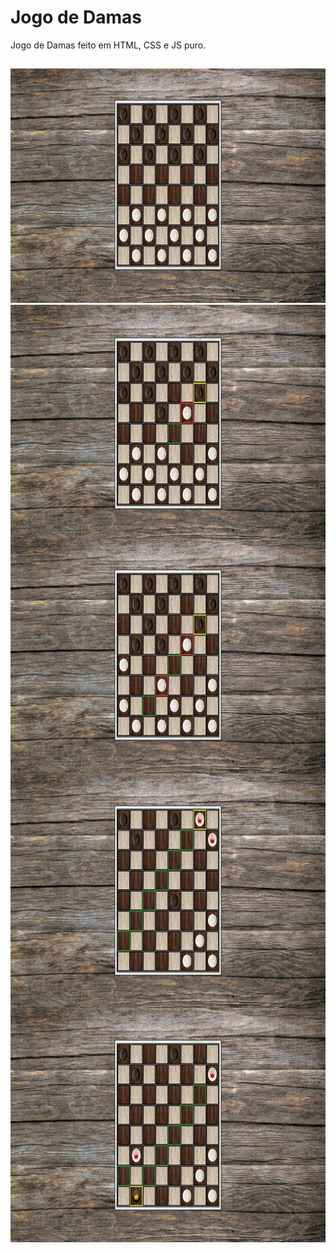 # Jogo de Damas
Jogo de Damas feito em HTML, CSS e JS puro.
##


<img margin="center" alt="img" height="375" width="800" src="https://github.com/Herco21/JogoDeDamas/blob/main/Imagens/Screenshot%20(205).png">
<img align="center" alt="img" height="375" width="800" src="https://github.com/Herco21/JogoDeDamas/blob/main/Imagens/Screenshot%20(206).png">
<img align="center" alt="img" height="375" width="800" src="https://github.com/Herco21/JogoDeDamas/blob/main/Imagens/Screenshot%20(207).png">
<img align="center" alt="img" height="375" width="800" src="https://github.com/Herco21/JogoDeDamas/blob/main/Imagens/Screenshot%20(208).png">
<img align="center" alt="img" height="375" width="800" src="https://github.com/Herco21/JogoDeDamas/blob/main/Imagens/Screenshot%20(209).png">
